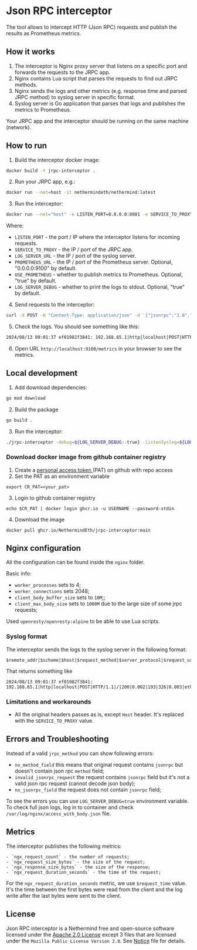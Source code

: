 # Json RPC interceptor

The tool allows to intercept HTTP (Json RPC) requests and publish the results as Prometheus metrics.

## How it works
1. The interceptor is Nginx proxy server that listens on a specific port and forwards the requests to the JRPC app.
2. Nginx contains Lua script that parses the requests to find out JRPC methods.
3. Nginx sends the logs and other metrics (e.g. response time and parsed JRPC method) to syslog server in specific format.
4. Syslog server is Go application that parses that logs and publishes the metrics to Prometheus.

Your JRPC app and the interceptor should be running on the same machine (network).


## How to run
1. Build the interceptor docker image:
```bash
docker build -t jrpc-interceptor .
```
2. Run your JRPC app, e.g.:
```bash
docker run --net=host -it nethermindeth/nethermind:latest
```
3. Run the interceptor:
```bash
docker run --net="host" -e LISTEN_PORT=0.0.0.0:8081 -e SERVICE_TO_PROXY=0.0.0.0:8545 -e LOG_SERVER_URL=0.0.0.0:514 jrpc-interceptor
```

Where:
- `LISTEN_PORT` - the port / IP where the interceptor listens for incoming requests.
- `SERVICE_TO_PROXY` - the IP / port of the JRPC app.
- `LOG_SERVER_URL` - the IP / port of the syslog server.
- `PROMETHEUS_URL` - the IP / port of the Prometheus server. Optional, "0.0.0.0:9100" by default.
- `USE_PROMETHEUS` - whether to publish metrics to Prometheus. Optional, "true" by default.
- `LOG_SERVER_DEBUG` - whether to print the logs to stdout. Optional, "true" by default.

4. Send requests to the interceptor:
```bash
curl -X POST -H "Content-Type: application/json" -d '{"jsonrpc":"2.0","method":"eth_blockNumber","params":[],"id":1}' http://0.0.0.0:8081
```
5. Check the logs. You should see something like this:
```bash
2024/08/13 09:01:37 ef01982f3841: 192.168.65.1|http|localhost|POST|HTTP/1.1|/|200|0.002|193|326|0.003|eth_blockNumber
```
6. Open URL `http://localhost:9100/metrics` in your browser to see the metrics.

## Local development
1. Add download dependencies:
```bash
go mod download
```
2. Build the package
```bash
go build .
```
3. Run the interceptor:
```bash
./jrpc-interceptor -debug=${LOG_SERVER_DEBUG:-true} -listenSyslog=${LOG_SERVER_URL:-"0.0.0.0:514"} -listenHTTP=${PROMETHEUS_URL:-"0.0.0.0:9100"} -usePrometheus=${USE_PROMETHEUS:-true}
```

### Download docker image from github container registry

1. Create a [personal access token ](https://github.com/settings/tokens)(PAT) on github with repo access
2. Set the PAT as an environment variable

```
export CR_PAT=<your_pat>
```
3. Login to github container registry

```
echo $CR_PAT | docker login ghcr.io -u USERNAME --password-stdin
```

4. Download the image

```
docker pull ghcr.io/NethermindEth/jrpc-interceptor:main
```

## Nginx configuration
All the configuration can be found inside the `nginx` folder.

Basic info:

- `worker_processes` sets to 4;
- `worker_connections` sets 2048;
- `client_body_buffer_size` sets to `10M`;;
- `client_max_body_size` sets to `1000M` due to the large size of some jrpc requests;

Used `openresty/openresty:alpine` to be able to use Lua scripts.

### Syslog format
The interceptor sends the logs to the syslog server in the following format:
```
$remote_addr|$scheme|$host|$request_method|$server_protocol|$request_uri|$status|$request_time|$request_length|$bytes_sent|$upstream_response_time|$jrpc_method
```
That returns something like
```
2024/08/13 09:01:37 ef01982f3841: 192.168.65.1|http|localhost|POST|HTTP/1.1|/|200|0.002|193|326|0.003|eth_blockNumber
```

### Limitations and workarounds
- All the original headers passes as is, except `Host` header. It's replaced with the `SERVICE_TO_PROXY` value.

## Errors and Troubleshooting
Instead of a valid `jrpc_method` you can show following errors:
- `no_method_field` this means that original request contains `jsonrpc` but doesn't contain json rpc `method` field;
- `invalid_jsonrpc_request` the request contains `jsonrpc` field but it's not a valid json rpc request (cannot decode json body);
- `no_jsonrpc_field` the request does not contain `jsonrpc` field;

To see the errors you can use `LOG_SERVER_DEBUG=true` environment variable. To check full json logs, log in to container and check `/var/log/nginx/access_with_body.json` file.

## Metrics
The interceptor publishes the following metrics:
```
- `ngx_request_count` - the number of requests;
- `ngx_request_size_bytes` - the size of the request;
- `ngx_response_size_bytes` - the size of the response;
- `ngx_request_duration_seconds` - the time of the request;
```
For the `ngx_request_duration_seconds` metric, we use `$request_time` value.
It's the time between the first bytes were read from the client and the log write after the last bytes were sent to the client.


## License
Json RPC interceptor is a Nethermind free and open-source software licensed under the [Apache 2.0 License](https://github.com/NethermindEth/jrpc-interceptor/blob/main/LICENSE) except 3 files that are licensed under the `Mozilla Public License Version 2.0`. See [Notice](https://github.com/NethermindEth/jrpc-interceptor/blob/main/Notice) file for details.